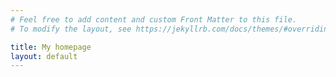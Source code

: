 ```yaml
---
# Feel free to add content and custom Front Matter to this file.
# To modify the layout, see https://jekyllrb.com/docs/themes/#overriding-theme-defaults

title: My homepage
layout: default
---
```

